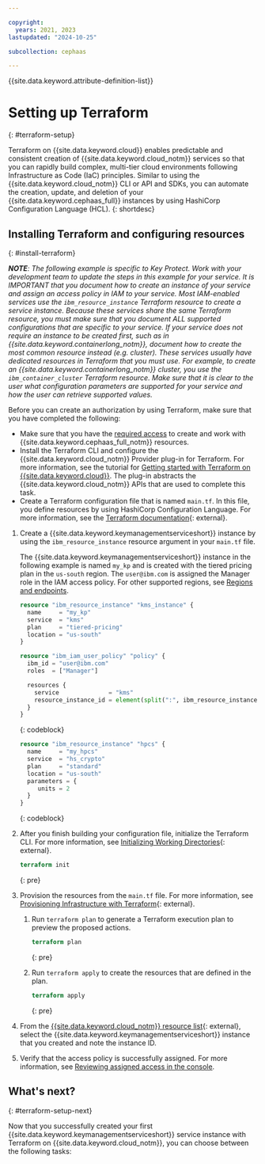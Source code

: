 ```yaml
---

copyright:
  years: 2021, 2023
lastupdated: "2024-10-25"

subcollection: cephaas

---
```


{{site.data.keyword.attribute-definition-list}}


# Setting up Terraform
{: #terraform-setup}

Terraform on {{site.data.keyword.cloud}} enables predictable and consistent creation of {{site.data.keyword.cloud_notm}} services so that you can rapidly build complex, multi-tier cloud environments following Infrastructure as Code (IaC) principles. Similar to using the {{site.data.keyword.cloud_notm}} CLI or API and SDKs, you can automate the creation, update, and deletion of your {{site.data.keyword.cephaas_full}} instances by using HashiCorp Configuration Language (HCL).
{: shortdesc}




## Installing Terraform and configuring resources
{: #install-terraform}


_**NOTE**: The following example is specific to Key Protect. Work with your development team to update the steps in this example for your service. It is IMPORTANT that you document how to create an instance of your service and assign an access policy in IAM to your service. Most IAM-enabled services use the `ibm_resource_instance` Terraform resource to create a service instance. Because these services share the same Terraform resource, you must make sure that you document ALL supported configurations that are specific to your service. If your service does not require an instance to be created first, such as in {{site.data.keyword.containerlong_notm}}, document how to create the most common resource instead (e.g. cluster). These services usually have dedicated resources in Terraform that you must use. For example, to create an {{site.data.keyword.containerlong_notm}} cluster, you use the `ibm_container_cluster` Terraform resource. Make sure that it is clear to the user what configuration parameters are supported for your service and how the user can retrieve supported values._

Before you can create an authorization by using Terraform, make sure that you have completed the following:

* Make sure that you have the [required access](/docs/cephaas?topic=cephaas-managing-iam) to create and work with {{site.data.keyword.cephaas_full_notm}} resources. 
* Install the Terraform CLI and configure the {{site.data.keyword.cloud_notm}} Provider plug-in for Terraform. For more information, see the tutorial for [Getting started with Terraform on {{site.data.keyword.cloud}}](/docs/ibm-cloud-provider-for-terraform?topic=ibm-cloud-provider-for-terraform-getting-started). The plug-in abstracts the {{site.data.keyword.cloud_notm}} APIs that are used to complete this task.
* Create a Terraform configuration file that is named `main.tf`. In this file, you define resources by using HashiCorp Configuration Language. For more information, see the [Terraform documentation](https://www.terraform.io/docs/language/index.html){: external}.

1. Create a {{site.data.keyword.keymanagementserviceshort}} instance by using the `ibm_resource_instance` resource argument in your `main.tf` file.

   The {{site.data.keyword.keymanagementserviceshort}} instance in the following example is named `my_kp` and is created with the tiered pricing plan in the `us-south` region. The `user@ibm.com` is assigned the Manager role in the IAM access policy. For other supported regions, see [Regions and endpoints](/docs/key-protect?topic=key-protect-regions).

   ```terraform
   resource "ibm_resource_instance" "kms_instance" {
     name     = "my_kp"
     service  = "kms"
     plan     = "tiered-pricing"
     location = "us-south"
   }

   resource "ibm_iam_user_policy" "policy" {
     ibm_id = "user@ibm.com"
     roles  = ["Manager"]

     resources {
       service              = "kms"
       resource_instance_id = element(split(":", ibm_resource_instance.kms_instance.id), 7)
     }
   }
   ```
   {: codeblock}

   

   ```terraform
   resource "ibm_resource_instance" "hpcs" {
     name     = "my_hpcs"
     service  = "hs_crypto"
     plan     = "standard"
     location = "us-south"
     parameters = {
        units = 2
     }
   }
   ```
   {: codeblock}

2. After you finish building your configuration file, initialize the Terraform CLI. For more information, see [Initializing Working Directories](https://www.terraform.io/cli/init){: external}.

   ```terraform
   terraform init
   ```
   {: pre}

3. Provision the resources from the `main.tf` file. For more information, see [Provisioning Infrastructure with Terraform](https://www.terraform.io/cli/run){: external}.

   1. Run `terraform plan` to generate a Terraform execution plan to preview the proposed actions.

      ```terraform
      terraform plan
      ```
      {: pre}

   1. Run `terraform apply` to create the resources that are defined in the plan.

      ```terraform
      terraform apply
      ```
      {: pre}

6. From the [{{site.data.keyword.cloud_notm}} resource list](/resources){: external}, select the {{site.data.keyword.keymanagementserviceshort}} instance that you created and note the instance ID.
7. Verify that the access policy is successfully assigned. For more information, see [Reviewing assigned access in the console](/docs/account?topic=account-assign-access-resources#review-your-access-console).

## What's next?
{: #terraform-setup-next}

Now that you successfully created your first {{site.data.keyword.keymanagementserviceshort}} service instance with Terraform on {{site.data.keyword.cloud_notm}}, you can choose between the following tasks:
